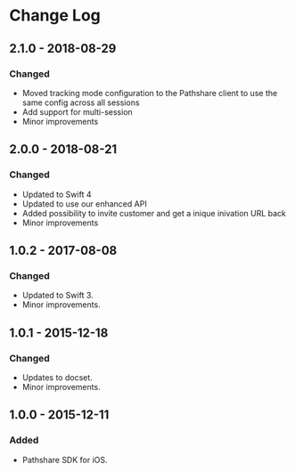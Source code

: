 # Change Log

## 2.1.0 - 2018-08-29
### Changed
  - Moved tracking mode configuration to the Pathshare client to use the same config across all sessions
  - Add support for multi-session
  - Minor improvements

## 2.0.0 - 2018-08-21
### Changed
  - Updated to Swift 4
  - Updated to use our enhanced API
  - Added possibility to invite customer and get a inique inivation URL back
  - Minor improvements

## 1.0.2 - 2017-08-08
### Changed
- Updated to Swift 3.
- Minor improvements.

## 1.0.1 - 2015-12-18
### Changed
- Updates to docset.
- Minor improvements.

## 1.0.0 - 2015-12-11
### Added
- Pathshare SDK for iOS.

